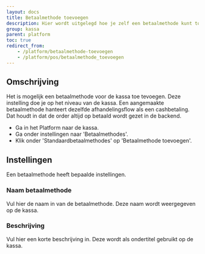 ```yaml
---
layout: docs
title: Betaalmethode toevoegen
description: Hier wordt uitgelegd hoe je zelf een betaalmethode kunt toevoegen. 
group: kassa
parent: platform
toc: true
redirect_from:
    - /platform/betaalmethode-toevoegen
    - /platform/pos/betaalmethode_toevoegen
---
```


## Omschrijving
Het is mogelijk een betaalmethode voor de kassa toe tevoegen. Deze instelling doe je op het niveau van de kassa. Een aangemaakte betaalmethode hanteert dezelfde afhandelingsflow als een cashbetaling. Dat houdt in dat de order altijd op betaald wordt gezet in de backend.
* Ga in het Platform naar de kassa.
* Ga onder instellingen naar 'Betaalmethodes'.
* Klik onder 'Standaardbetaalmethodes' op 'Betaalmethode toevoegen'.

## Instellingen
Een betaalmethode heeft bepaalde instellingen.
### Naam betaalmethode
Vul hier de naam in van de betaalmethode. Deze naam wordt weergegeven op de kassa.
### Beschrijving
Vul hier een korte beschrijving in. Deze wordt als ondertitel gebruikt op de kassa.


